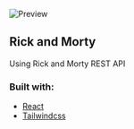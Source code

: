 ![Preview][]

## Rick and Morty

Using Rick and Morty REST API

### Built with:

- [React][]
- [Tailwindcss][]

[Preview]: https://user-images.githubusercontent.com/92260849/193290105-acffa967-cce8-49ec-8b6d-d70e025ba5b0.png
[React]: https://react.dev/
[Tailwindcss]: https://tailwindcss.com/

